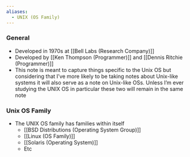 ```yaml
---
aliases:
  - UNIX (OS Family)
---
```


### General
- Developed in 1970s at [[Bell Labs (Research Company)]]
- Developed by [[Ken Thompson (Programmer)]] and [[Dennis Ritchie (Programmer)]]
- This note is meant to capture things specific to the Unix OS but considering that I’ve more likely to be taking notes about Unix-like systems it will also serve as a note on Unix-like OSs. Unless I’m ever studying the UNIX OS in particular these two will remain in the same note

### Unix OS Family
- The UNIX OS family has families within itself
	- [[BSD Distributions (Operating System Group)]]
	- [[Linux (OS Family)]]
	- [[Solaris (Operating System)]]
	- Etc